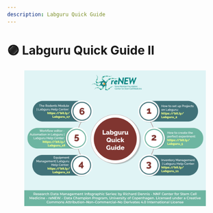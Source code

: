 ```yaml
---
description: Labguru Quick Guide
---
```


# 🟣 Labguru Quick Guide II

<figure><img src="../../.gitbook/assets/Labguru Quick Guide version 2.jpg" alt=""><figcaption></figcaption></figure>
